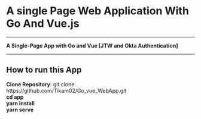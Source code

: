 <h1>A single Page Web Application With Go And Vue.js</h1>
<hr>
<b>A Single-Page App with Go and Vue  [JTW and Okta Authentication]</b>
<hr>
<h2>How to run this App</h2>
<p><b> Clone Repository</b>: git clone https://github.com/Tikam02/Go_vue_WebApp.git
 <br>
  <b>cd app</b><br>
  <b>yarn install</b><br>
  <b>yarn serve</b><br>
  
